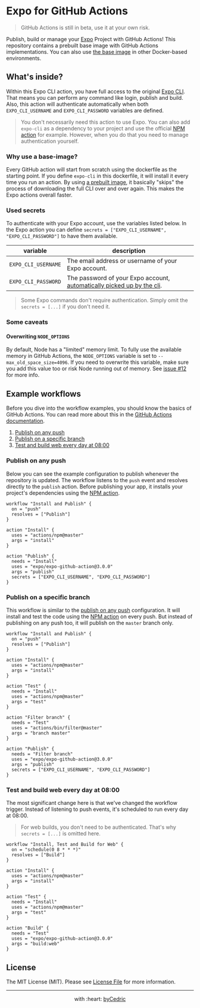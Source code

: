 # Expo for GitHub Actions

> GitHub Actions is still in beta, use it at your own risk.

Publish, build or manage your [Expo][link-expo] Project with GitHub Actions!
This repository contains a prebuilt base image with GitHub Actions implementations.
You can also use [the base image][link-base] in other Docker-based environments.

## What's inside?

Within this Expo CLI action, you have full access to the original [Expo CLI][link-expo-cli].
That means you can perform any command like login, publish and build.
Also, this action will authenticate automatically when both `EXPO_CLI_USERNAME` and `EXPO_CLI_PASSWORD` variables are defined.

> You don't necessarily need this action to use Expo.
> You can also add `expo-cli` as a dependency to your project and use the official [NPM action][link-actions-npm] for example.
> However, when you do that you need to manage authentication yourself.

### Why use a base-image?

Every GitHub action will start from scratch using the dockerfile as the starting point.
If you define `expo-cli` in this dockerfile, it will install it every time you run an action.
By using [a prebuilt image][link-base], it basically "skips" the process of downloading the full CLI over and over again.
This makes the Expo actions overall faster.

### Used secrets

To authenticate with your Expo account, use the variables listed below.
In the Expo action you can define `secrets = ["EXPO_CLI_USERNAME", "EXPO_CLI_PASSWORD"]` to have them available.

variable            | description
---                 | ---
`EXPO_CLI_USERNAME` | The email address or username of your Expo account.
`EXPO_CLI_PASSWORD` | The password of your Expo account, [automatically picked up by the cli][link-expo-cli-password].

> Some Expo commands don't require authentication.
> Simply omit the `secrets = [...]` if you don't need it.

### Some caveats

#### Overwriting `NODE_OPTIONS`

By default, Node has a "limited" memory limit.
To fully use the available memory in GitHub Actions, the `NODE_OPTIONS` variable is set to `--max_old_space_size=4096`.
If you need to overwrite this variable, make sure you add this value too or risk Node running out of memory.
See [issue #12][link-issue-memory] for more info.

## Example workflows

Before you dive into the workflow examples, you should know the basics of GitHub Actions.
You can read more about this in the [GitHub Actions documentation][link-actions].

1. [Publish on any push](#publish-on-any-push)
2. [Publish on a specific branch](#publish-on-a-specific-branch)
3. [Test and build web every day at 08:00](#test-and-build-web-every-day-at-0800)

### Publish on any push

Below you can see the example configuration to publish whenever the repository is updated.
The workflow listens to the `push` event and resolves directly to the `publish` action.
Before publishing your app, it installs your project's dependencies using the [NPM action][link-actions-npm].

```hcl
workflow "Install and Publish" {
  on = "push"
  resolves = ["Publish"]
}

action "Install" {
  uses = "actions/npm@master"
  args = "install"
}

action "Publish" {
  needs = "Install"
  uses = "expo/expo-github-action@3.0.0"
  args = "publish"
  secrets = ["EXPO_CLI_USERNAME", "EXPO_CLI_PASSWORD"]
}
```

### Publish on a specific branch

This workflow is similar to the [publish on any push](#publish-on-any-push) configuration.
It will install and test the code using the [NPM action][link-actions-npm] on every push.
But instead of publishing on any push too, it will publish on the `master` branch only.

```hcl
workflow "Install and Publish" {
  on = "push"
  resolves = ["Publish"]
}

action "Install" {
  uses = "actions/npm@master"
  args = "install"
}

action "Test" {
  needs = "Install"
  uses = "actions/npm@master"
  args = "test"
}

action "Filter branch" {
  needs = "Test"
  uses = "actions/bin/filter@master"
  args = "branch master"
}

action "Publish" {
  needs = "Filter branch"
  uses = "expo/expo-github-action@3.0.0"
  args = "publish"
  secrets = ["EXPO_CLI_USERNAME", "EXPO_CLI_PASSWORD"]
}
```

### Test and build web every day at 08:00

The most significant change here is that we've changed the workflow trigger.
Instead of listening to push events, it's scheduled to run every day at 08:00.

> For web builds, you don't need to be authenticated.
> That's why `secrets = [...]` is omitted here.

```hcl
workflow "Install, Test and Build for Web" {
  on = "schedule(0 8 * * *)"
  resolves = ["Build"]
}

action "Install" {
  uses = "actions/npm@master"
  args = "install"
}

action "Test" {
  needs = "Install"
  uses = "actions/npm@master"
  args = "test"
}

action "Build" {
  needs = "Test"
  uses = "expo/expo-github-action@3.0.0"
  args = "build:web"
}
```

## License

The MIT License (MIT). Please see [License File](LICENSE.md) for more information.

--- ---

<p align="center">
    with :heart: <a href="https://bycedric.com" target="_blank">byCedric</a>
</p>

[link-actions]: https://developer.github.com/actions/
[link-actions-npm]: https://github.com/actions/npm
[link-base]: base/3
[link-expo]: https://expo.io
[link-expo-cli]: https://docs.expo.io/versions/latest/workflow/expo-cli
[link-expo-cli-password]: https://github.com/expo/expo-cli/blob/8ea616d8848a123270b97e226e33dcb3dde49653/packages/expo-cli/src/accounts.js#L94
[link-issue-memory]: https://github.com/expo/expo-github-action/issues/12
